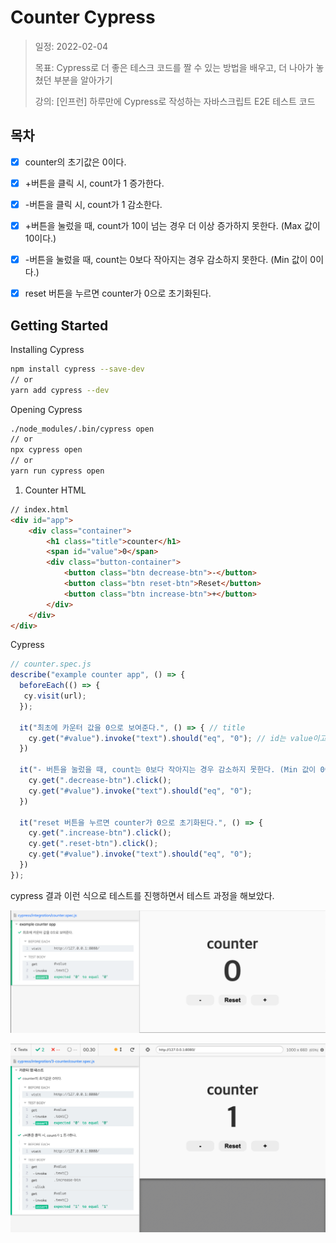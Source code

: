 # Counter Cypress

> 일정: 2022-02-04
>
> 목표: Cypress로 더 좋은 테스크 코드를 짤 수 있는 방법을 배우고, 더 나아가 놓쳤던 부분을 알아가기
>
> 강의: [인프런] 하루만에 Cypress로 작성하는 자바스크립트 E2E 테스트 코드
>

## 목차
- [X] counter의 초기값은 0이다.
- [X] +버튼을 클릭 시, count가 1 증가한다.
- [X] -버튼을 클릭 시, count가 1 감소한다.
- [X] +버튼을 눌렀을 때, count가 10이 넘는 경우 더 이상 증가하지 못한다. (Max 값이 10이다.)
- [X] -버튼을 눌렀을 때, count는 0보다 작아지는 경우 감소하지 못한다. (Min 값이 0이다.)
- [X] reset 버튼을 누르면 counter가 0으로 초기화된다.


## Getting Started

Installing Cypress
```zsh
npm install cypress --save-dev
// or
yarn add cypress --dev
```

Opening Cypress
```zsh
./node_modules/.bin/cypress open
// or
npx cypress open
// or
yarn run cypress open
```

1. Counter
HTML
```html
// index.html
<div id="app">
    <div class="container">
        <h1 class="title">counter</h1>
        <span id="value">0</span>
        <div class="button-container">
            <button class="btn decrease-btn">-</button>
            <button class="btn reset-btn">Reset</button>
            <button class="btn increase-btn">+</button>
        </div>
    </div>
</div>
```
Cypress
```javascript
// counter.spec.js
describe("example counter app", () => {
  beforeEach(() => {
   cy.visit(url);
  });

  it("최초에 카운터 값을 0으로 보여준다.", () => { // title
    cy.get("#value").invoke("text").should("eq", "0"); // id는 value이고, invoke는 text로 0이다.
  })
  
  it("- 버튼을 눌렀을 때, count는 0보다 작아지는 경우 감소하지 못한다. (Min 값이 0이다.)", () => {
    cy.get(".decrease-btn").click();
    cy.get("#value").invoke("text").should("eq", "0");
  })

  it("reset 버튼을 누르면 counter가 0으로 초기화된다.", () => {
    cy.get(".increase-btn").click();
    cy.get(".reset-btn").click();
    cy.get("#value").invoke("text").should("eq", "0");
  })
});
```

cypress 결과
이런 식으로 테스트를 진행하면서 테스트 과정을 해보았다.

![cypress 테스트 결과](./src/image/counter-spec.png)

![cypress 테스트 결과](./src/image/all-counter.png)



